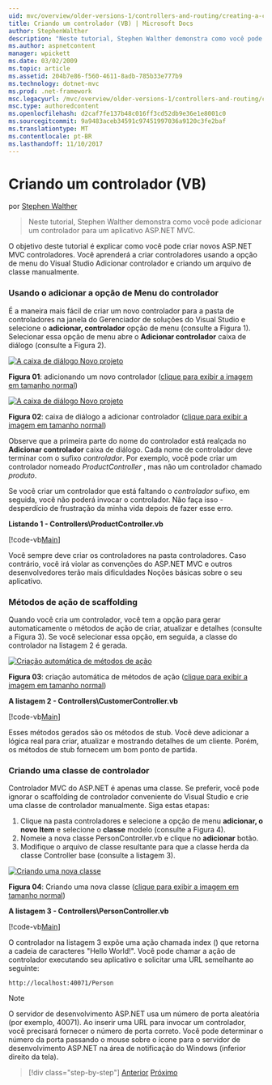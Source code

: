 ```yaml
---
uid: mvc/overview/older-versions-1/controllers-and-routing/creating-a-controller-vb
title: Criando um controlador (VB) | Microsoft Docs
author: StephenWalther
description: "Neste tutorial, Stephen Walther demonstra como você pode adicionar um controlador para um aplicativo ASP.NET MVC."
ms.author: aspnetcontent
manager: wpickett
ms.date: 03/02/2009
ms.topic: article
ms.assetid: 204b7e86-f560-4611-8adb-785b33e777b9
ms.technology: dotnet-mvc
ms.prod: .net-framework
msc.legacyurl: /mvc/overview/older-versions-1/controllers-and-routing/creating-a-controller-vb
msc.type: authoredcontent
ms.openlocfilehash: d2caf7fe137b48c016ff3cd52db9e36e1e8001c0
ms.sourcegitcommit: 9a9483aceb34591c97451997036a9120c3fe2baf
ms.translationtype: MT
ms.contentlocale: pt-BR
ms.lasthandoff: 11/10/2017
---
```

<a name="creating-a-controller-vb"></a>Criando um controlador (VB)
====================
por [Stephen Walther](https://github.com/StephenWalther)

> Neste tutorial, Stephen Walther demonstra como você pode adicionar um controlador para um aplicativo ASP.NET MVC.


O objetivo deste tutorial é explicar como você pode criar novos ASP.NET MVC controladores. Você aprenderá a criar controladores usando a opção de menu do Visual Studio Adicionar controlador e criando um arquivo de classe manualmente.

### <a name="using-the-add-controller-menu-option"></a>Usando o adicionar a opção de Menu do controlador

É a maneira mais fácil de criar um novo controlador para a pasta de controladores na janela do Gerenciador de soluções do Visual Studio e selecione o **adicionar, controlador** opção de menu (consulte a Figura 1). Selecionar essa opção de menu abre o **Adicionar controlador** caixa de diálogo (consulte a Figura 2).


[![A caixa de diálogo Novo projeto](creating-a-controller-vb/_static/image1.jpg)](creating-a-controller-vb/_static/image1.png)

**Figura 01**: adicionando um novo controlador ([clique para exibir a imagem em tamanho normal](creating-a-controller-vb/_static/image2.png))


[![A caixa de diálogo Novo projeto](creating-a-controller-vb/_static/image2.jpg)](creating-a-controller-vb/_static/image3.png)

**Figura 02**: caixa de diálogo a adicionar controlador ([clique para exibir a imagem em tamanho normal](creating-a-controller-vb/_static/image4.png))


Observe que a primeira parte do nome do controlador está realçada no **Adicionar controlador** caixa de diálogo. Cada nome de controlador deve terminar com o sufixo *controlador*. Por exemplo, você pode criar um controlador nomeado *ProductController* , mas não um controlador chamado *produto*.


Se você criar um controlador que está faltando o *controlador* sufixo, em seguida, você não poderá invocar o controlador. Não faça isso - desperdício de frustração da minha vida depois de fazer esse erro.


**Listando 1 - Controllers\ProductController.vb**

[!code-vb[Main](creating-a-controller-vb/samples/sample1.vb)]

Você sempre deve criar os controladores na pasta controladores. Caso contrário, você irá violar as convenções do ASP.NET MVC e outros desenvolvedores terão mais dificuldades Noções básicas sobre o seu aplicativo.

### <a name="scaffolding-action-methods"></a>Métodos de ação de scaffolding

Quando você cria um controlador, você tem a opção para gerar automaticamente o métodos de ação de criar, atualizar e detalhes (consulte a Figura 3). Se você selecionar essa opção, em seguida, a classe do controlador na listagem 2 é gerada.


[![Criação automática de métodos de ação](creating-a-controller-vb/_static/image3.jpg)](creating-a-controller-vb/_static/image5.png)

**Figura 03**: criação automática de métodos de ação ([clique para exibir a imagem em tamanho normal](creating-a-controller-vb/_static/image6.png))


**A listagem 2 - Controllers\CustomerController.vb**

[!code-vb[Main](creating-a-controller-vb/samples/sample2.vb)]

Esses métodos gerados são os métodos de stub. Você deve adicionar a lógica real para criar, atualizar e mostrando detalhes de um cliente. Porém, os métodos de stub fornecem um bom ponto de partida.

### <a name="creating-a-controller-class"></a>Criando uma classe de controlador

Controlador MVC do ASP.NET é apenas uma classe. Se preferir, você pode ignorar o scaffolding de controlador conveniente do Visual Studio e crie uma classe de controlador manualmente. Siga estas etapas:

1. Clique na pasta controladores e selecione a opção de menu **adicionar, o novo Item** e selecione o **classe** modelo (consulte a Figura 4).
2. Nomeie a nova classe PersonController.vb e clique no **adicionar** botão.
3. Modifique o arquivo de classe resultante para que a classe herda da classe Controller base (consulte a listagem 3).


[![Criando uma nova classe](creating-a-controller-vb/_static/image4.jpg)](creating-a-controller-vb/_static/image7.png)

**Figura 04**: Criando uma nova classe ([clique para exibir a imagem em tamanho normal](creating-a-controller-vb/_static/image8.png))


**A listagem 3 - Controllers\PersonController.vb**

[!code-vb[Main](creating-a-controller-vb/samples/sample3.vb)]

O controlador na listagem 3 expõe uma ação chamada index () que retorna a cadeia de caracteres "Hello World!". Você pode chamar a ação de controlador executando seu aplicativo e solicitar uma URL semelhante ao seguinte:

`http://localhost:40071/Person`

> [!NOTE] 
> 
> O servidor de desenvolvimento ASP.NET usa um número de porta aleatória (por exemplo, 40071). Ao inserir uma URL para invocar um controlador, você precisará fornecer o número de porta correto. Você pode determinar o número da porta passando o mouse sobre o ícone para o servidor de desenvolvimento ASP.NET na área de notificação do Windows (inferior direito da tela).

>[!div class="step-by-step"]
[Anterior](adding-dynamic-content-to-a-cached-page-vb.md)
[Próximo](creating-an-action-vb.md)
